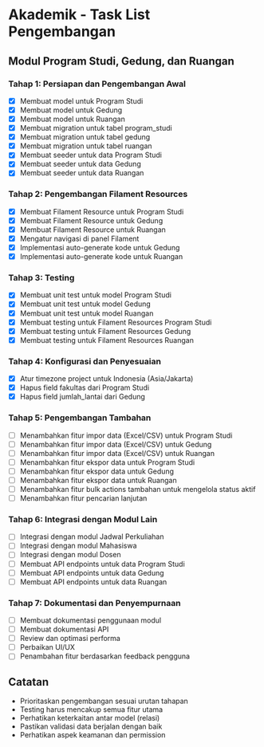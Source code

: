 # Akademik - Task List Pengembangan

## Modul Program Studi, Gedung, dan Ruangan

### Tahap 1: Persiapan dan Pengembangan Awal

-   [x] Membuat model untuk Program Studi
-   [x] Membuat model untuk Gedung
-   [x] Membuat model untuk Ruangan
-   [x] Membuat migration untuk tabel program_studi
-   [x] Membuat migration untuk tabel gedung
-   [x] Membuat migration untuk tabel ruangan
-   [x] Membuat seeder untuk data Program Studi
-   [x] Membuat seeder untuk data Gedung
-   [x] Membuat seeder untuk data Ruangan

### Tahap 2: Pengembangan Filament Resources

-   [x] Membuat Filament Resource untuk Program Studi
-   [x] Membuat Filament Resource untuk Gedung
-   [x] Membuat Filament Resource untuk Ruangan
-   [x] Mengatur navigasi di panel Filament
-   [x] Implementasi auto-generate kode untuk Gedung
-   [x] Implementasi auto-generate kode untuk Ruangan

### Tahap 3: Testing

-   [x] Membuat unit test untuk model Program Studi
-   [x] Membuat unit test untuk model Gedung
-   [x] Membuat unit test untuk model Ruangan
-   [x] Membuat testing untuk Filament Resources Program Studi
-   [x] Membuat testing untuk Filament Resources Gedung
-   [x] Membuat testing untuk Filament Resources Ruangan

### Tahap 4: Konfigurasi dan Penyesuaian

-   [x] Atur timezone project untuk Indonesia (Asia/Jakarta)
-   [x] Hapus field fakultas dari Program Studi
-   [x] Hapus field jumlah_lantai dari Gedung

### Tahap 5: Pengembangan Tambahan

-   [ ] Menambahkan fitur impor data (Excel/CSV) untuk Program Studi
-   [ ] Menambahkan fitur impor data (Excel/CSV) untuk Gedung
-   [ ] Menambahkan fitur impor data (Excel/CSV) untuk Ruangan
-   [ ] Menambahkan fitur ekspor data untuk Program Studi
-   [ ] Menambahkan fitur ekspor data untuk Gedung
-   [ ] Menambahkan fitur ekspor data untuk Ruangan
-   [ ] Menambahkan fitur bulk actions tambahan untuk mengelola status aktif
-   [ ] Menambahkan fitur pencarian lanjutan

### Tahap 6: Integrasi dengan Modul Lain

-   [ ] Integrasi dengan modul Jadwal Perkuliahan
-   [ ] Integrasi dengan modul Mahasiswa
-   [ ] Integrasi dengan modul Dosen
-   [ ] Membuat API endpoints untuk data Program Studi
-   [ ] Membuat API endpoints untuk data Gedung
-   [ ] Membuat API endpoints untuk data Ruangan

### Tahap 7: Dokumentasi dan Penyempurnaan

-   [ ] Membuat dokumentasi penggunaan modul
-   [ ] Membuat dokumentasi API
-   [ ] Review dan optimasi performa
-   [ ] Perbaikan UI/UX
-   [ ] Penambahan fitur berdasarkan feedback pengguna

## Catatan

-   Prioritaskan pengembangan sesuai urutan tahapan
-   Testing harus mencakup semua fitur utama
-   Perhatikan keterkaitan antar model (relasi)
-   Pastikan validasi data berjalan dengan baik
-   Perhatikan aspek keamanan dan permission
